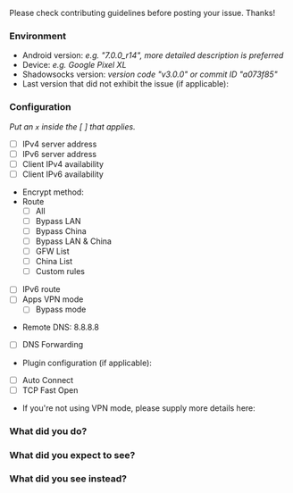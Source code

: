 Please check contributing guidelines before posting your issue. Thanks!

### Environment

* Android version: *e.g. "7.0.0_r14", more detailed description is preferred*
* Device: *e.g. Google Pixel XL*
* Shadowsocks version: *version code "v3.0.0" or commit ID "a073f85"*
* Last version that did not exhibit the issue (if applicable):

### Configuration

_Put an `x` inside the [ ] that applies._

* [ ] IPv4 server address
* [ ] IPv6 server address
* [ ] Client IPv4 availability
* [ ] Client IPv6 availability
* Encrypt method:
* Route
  * [ ] All
  * [ ] Bypass LAN
  * [ ] Bypass China
  * [ ] Bypass LAN & China
  * [ ] GFW List
  * [ ] China List
  * [ ] Custom rules
* [ ] IPv6 route
* [ ] Apps VPN mode
  * [ ] Bypass mode
* Remote DNS: 8.8.8.8
* [ ] DNS Forwarding
* Plugin configuration (if applicable):
* [ ] Auto Connect
* [ ] TCP Fast Open
* If you're not using VPN mode, please supply more details here:

### What did you do?


### What did you expect to see?


### What did you see instead?

